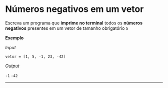 # Números negativos em um vetor

Escreva um programa que **imprime no terminal** todos os **números negativos** presentes em um vetor de tamanho obrigatório ```5``` 

**Exemplo**

*Input*

```vetor = [1, 5, -1, 23, -42]```


*Output*

```-1```
```-42```

___
